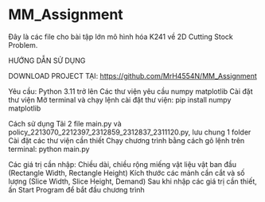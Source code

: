 # MM_Assignment
Đây là các file cho bài tập lớn mô hình hóa K241 về 2D Cutting Stock Problem.

HƯỚNG DẪN SỬ DỤNG

DOWNLOAD PROJECT TẠI: https://github.com/MrH4554N/MM_Assignment

Yêu cầu:
  Python 3.11 trở lên
  Các thư viện yêu cầu
    numpy
    matplotlib
 Cài đặt thư viện
  Mở terminal và chạy lệnh cài đặt thư viện: pip install numpy matplotlib

 Cách sử dụng
   Tải 2 file main.py và policy_2213070_2212397_2312859_2312837_2311120.py, lưu chung 1 folder
   Cài đặt các thư viện cần thiết
   Chạy chương trình bằng cách gõ lệnh trên terminal: python main.py

 Các giá trị cần nhập:
   Chiều dài, chiều rộng miếng vật liệu vật ban đầu (Rectangle Width, Rectangle Height)
   Kích thước các mảnh cần cắt và số lượng (Slice Width, Slice Height, Demand)
   Sau khi nhập các giá trị cần thiết, ấn Start Program để bắt đầu chương trình
